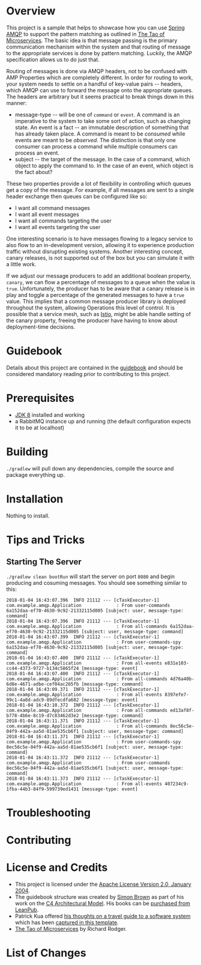 # Overview
This project is a sample that helps to showcase how you can use [Spring AMQP](https://projects.spring.io/spring-amqp/) to support the pattern matching as outlined in [The Tao of Microservices](https://www.safaribooksonline.com/library/view/the-tao-of/9781617293146/).  The basic idea is that message passing is the primary communication mechanism within the system and that routing of message to the appropriate services is done by pattern matching.  Luckily, the AMQP specification allows us to do just that.

Routing of messages is done via AMQP headers, not to be confused with AMP Properties which are completely different.  In order for routing to work, your system needs to settle on a handful of key-value pairs -- headers, which AMQP can use to forward the message onto the appropriate queues.  The headers are arbitrary but it seems practical to break things down in this manner:

* message-type -- will be one of `command` or `event`.  A command is an imperative to the system to take some sort of action, such as changing state.  An event is a fact -- an immutable description of something that has already taken place.  A command is meant to be *consumed* while events are meant to be *observed*.  The distinction is that only one consumer can process a command while multiple consumers can process an event.
* subject -- the target of the message.  In the case of a command, which object to apply the command to.  In the case of an event, which object is the fact about?

These two properties provide a lot of flexibility in controlling which queues get a copy of the message.  For example, if all messages are sent to a single header exchange then queues can be configured like so:

* I want all command messages
* I want all event messages
* I want all commands targeting the user
* I want all events targeting the user

One interesting scenario is to have messages flowing to a legacy service to also flow to an in-development version, allowing it to experience production traffic without disrupting existing systems.  Another interesting concept, canary releases, is not supported out of the box but you can simulate it with a little work.

If we adjust our message producers to add an additional boolean property, `canary`, we can flow a percentage of messages to a queue when the value is `true`.  Unfortunately, the producer has to be aware that a canary release is in play and toggle a percentage of the generated messages to have a `true` value.  This implies that a common message producer library is deployed throughout the system, allowing Operations this level of control.  It is possible that a service mesh, such as [Istio](https://istio.io/), might be able handle setting of the canary property, freeing the producer have having to know about deployment-time decisions.

# Guidebook
Details about this project are contained in the [guidebook](guidebook/guidebook.md) and should be considered mandatory reading prior to contributing to this project.

# Prerequisites
* [JDK 8](http://zulu.org/) installed and working
* a RabbitMQ instance up and running (the default configuration expects it to be at localhost)

# Building
`./gradlew` will pull down any dependencies, compile the source and package everything up.

# Installation
Nothing to install.

# Tips and Tricks
## Starting The Server
`./gradlew clean bootRun` will start the server on port `8080` and begin producing and cosuming messages. You should see something similar to this:

```
2018-01-04 16:43:07.396  INFO 21112 --- [cTaskExecutor-1] com.example.amqp.Application             : From user-commands 6a152daa-ef70-4630-9c92-21332115d005 [subject: user, message-type: command]
2018-01-04 16:43:07.396  INFO 21112 --- [cTaskExecutor-1] com.example.amqp.Application             : From all-commands 6a152daa-ef70-4630-9c92-21332115d005 [subject: user, message-type: command]
2018-01-04 16:43:07.399  INFO 21112 --- [cTaskExecutor-1] com.example.amqp.Application             : From user-commands-spy 6a152daa-ef70-4630-9c92-21332115d005 [subject: user, message-type: command]
2018-01-04 16:43:07.400  INFO 21112 --- [cTaskExecutor-1] com.example.amqp.Application             : From all-events e831e103-cc44-4373-9727-b134c5865f24 [message-type: event]
2018-01-04 16:43:07.400  INFO 21112 --- [cTaskExecutor-1] com.example.amqp.Application             : From all-commands 4d76a40b-6d8e-4671-adbe-cef04ac265fb [message-type: command]
2018-01-04 16:43:09.371  INFO 21112 --- [cTaskExecutor-1] com.example.amqp.Application             : From all-events 8397efe7-99c1-4a8d-adc9-89dfecdfa682 [message-type: event]
2018-01-04 16:43:10.372  INFO 21112 --- [cTaskExecutor-1] com.example.amqp.Application             : From all-commands ed13af8f-b778-4b6e-8c19-d7c83462d3e2 [message-type: command]
2018-01-04 16:43:11.371  INFO 21112 --- [cTaskExecutor-1] com.example.amqp.Application             : From all-commands 8ec56c5e-04f9-442a-aa5d-81ae535cb6f1 [subject: user, message-type: command]
2018-01-04 16:43:11.371  INFO 21112 --- [cTaskExecutor-1] com.example.amqp.Application             : From user-commands-spy 8ec56c5e-04f9-442a-aa5d-81ae535cb6f1 [subject: user, message-type: command]
2018-01-04 16:43:11.372  INFO 21112 --- [cTaskExecutor-1] com.example.amqp.Application             : From user-commands 8ec56c5e-04f9-442a-aa5d-81ae535cb6f1 [subject: user, message-type: command]
2018-01-04 16:43:11.373  INFO 21112 --- [cTaskExecutor-1] com.example.amqp.Application             : From all-events 407234c9-1fba-44b3-84f9-599739ed1431 [message-type: event]
```

# Troubleshooting

# Contributing

# License and Credits
* This project is licensed under the [Apache License Version 2.0, January 2004](http://www.apache.org/licenses/).
* The guidebook structure was created by [Simon Brown](http://simonbrown.je/) as part of his work on the [C4 Architectural Model](https://c4model.com/).  His books can be [purchased from LeanPub](https://leanpub.com/b/software-architecture).
* Patrick Kua offered [his thoughts on a travel guide to a software system](https://www.safaribooksonline.com/library/view/oreilly-software-architecture/9781491985274/video315451.html) which has been [captured in this template](travel-guide/travel-guide.md).
* [The Tao of Microservices](https://www.safaribooksonline.com/library/view/the-tao-of/9781617293146/) by Richard Rodger.

# List of Changes
